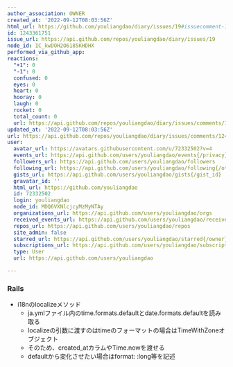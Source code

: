 ```yaml
---
author_association: OWNER
created_at: '2022-09-12T08:03:56Z'
html_url: https://github.com/youliangdao/diary/issues/19#issuecomment-1243361751
id: 1243361751
issue_url: https://api.github.com/repos/youliangdao/diary/issues/19
node_id: IC_kwDOH2O6185KHDHX
performed_via_github_app: 
reactions:
  "+1": 0
  "-1": 0
  confused: 0
  eyes: 0
  heart: 0
  hooray: 0
  laugh: 0
  rocket: 0
  total_count: 0
  url: https://api.github.com/repos/youliangdao/diary/issues/comments/1243361751/reactions
updated_at: '2022-09-12T08:03:56Z'
url: https://api.github.com/repos/youliangdao/diary/issues/comments/1243361751
user:
  avatar_url: https://avatars.githubusercontent.com/u/72332502?v=4
  events_url: https://api.github.com/users/youliangdao/events{/privacy}
  followers_url: https://api.github.com/users/youliangdao/followers
  following_url: https://api.github.com/users/youliangdao/following{/other_user}
  gists_url: https://api.github.com/users/youliangdao/gists{/gist_id}
  gravatar_id: ''
  html_url: https://github.com/youliangdao
  id: 72332502
  login: youliangdao
  node_id: MDQ6VXNlcjcyMzMyNTAy
  organizations_url: https://api.github.com/users/youliangdao/orgs
  received_events_url: https://api.github.com/users/youliangdao/received_events
  repos_url: https://api.github.com/users/youliangdao/repos
  site_admin: false
  starred_url: https://api.github.com/users/youliangdao/starred{/owner}{/repo}
  subscriptions_url: https://api.github.com/users/youliangdao/subscriptions
  type: User
  url: https://api.github.com/users/youliangdao

---
```

### Rails
- i18nのlocalizeメソッド
  - ja.ymlファイル内のtime.formats.defaultとdate.formats.defaultを読み取る
  - localizeの引数に渡すのはtimeのフォーマットの場合はTimeWithZoneオブジェクト
  - そのため、created_atカラムやTime.nowを渡せる
  - defaultから変化させたい場合はformat: :long等を記述

